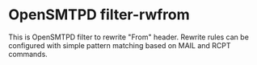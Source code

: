 # OpenSMTPD filter-rwfrom
This is OpenSMTPD filter to rewrite "From" header. 
Rewrite rules can be configured with simple pattern matching based on MAIL and RCPT commands.

